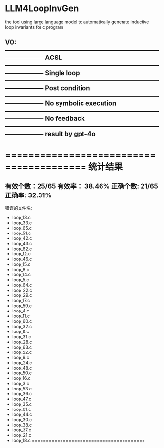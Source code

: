 # LLM4LoopInvGen
the tool using large language model to automatically generate inductive loop invariants for c program

V0:
——————————————————————————————
ACSL                
——————————————————————————————
Single loop         
——————————————————————————————
Post condition      
——————————————————————————————
No symbolic execution 
——————————————————————————————
No feedback         
——————————————————————————————
result by gpt-4o
-----------------------------------------
========================================
                  统计结果
========================================
有效个数：25/65
有效率： 38.46%
正确个数: 21/65
正确率: 32.31%
----------------------------------------
错误的文件名:
  - loop_13.c
  - loop_33.c
  - loop_65.c
  - loop_51.c
  - loop_42.c
  - loop_43.c
  - loop_62.c
  - loop_12.c
  - loop_46.c
  - loop_15.c
  - loop_8.c
  - loop_14.c
  - loop_5.c
  - loop_64.c
  - loop_22.c
  - loop_29.c
  - loop_17.c
  - loop_59.c
  - loop_4.c
  - loop_11.c
  - loop_60.c
  - loop_32.c
  - loop_6.c
  - loop_31.c
  - loop_28.c
  - loop_63.c
  - loop_52.c
  - loop_9.c
  - loop_24.c
  - loop_48.c
  - loop_50.c
  - loop_16.c
  - loop_3.c
  - loop_53.c
  - loop_36.c
  - loop_47.c
  - loop_35.c
  - loop_61.c
  - loop_44.c
  - loop_30.c
  - loop_38.c
  - loop_37.c
  - loop_21.c
  - loop_18.c
========================================